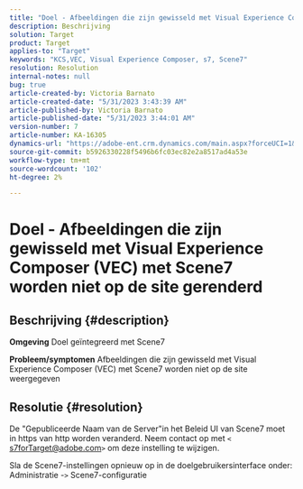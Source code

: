 ```yaml
---
title: "Doel - Afbeeldingen die zijn gewisseld met Visual Experience Composer (VEC) met Scene7 worden niet op de site gerenderd"
description: Beschrijving
solution: Target
product: Target
applies-to: "Target"
keywords: "KCS,VEC, Visual Experience Composer, s7, Scene7"
resolution: Resolution
internal-notes: null
bug: true
article-created-by: Victoria Barnato
article-created-date: "5/31/2023 3:43:39 AM"
article-published-by: Victoria Barnato
article-published-date: "5/31/2023 3:44:01 AM"
version-number: 7
article-number: KA-16305
dynamics-url: "https://adobe-ent.crm.dynamics.com/main.aspx?forceUCI=1&pagetype=entityrecord&etn=knowledgearticle&id=717b5d51-65ff-ed11-8f6e-6045bd006149"
source-git-commit: b5926330228f5496b6fc03ec82e2a8517ad4a53e
workflow-type: tm+mt
source-wordcount: '102'
ht-degree: 2%

---
```


# Doel - Afbeeldingen die zijn gewisseld met Visual Experience Composer (VEC) met Scene7 worden niet op de site gerenderd

## Beschrijving {#description}

<b>Omgeving</b>
Doel geïntegreerd met Scene7

<b>Probleem/symptomen</b>
Afbeeldingen die zijn gewisseld met Visual Experience Composer (VEC) met Scene7 worden niet op de site weergegeven


## Resolutie {#resolution}


De &quot;Gepubliceerde Naam van de Server&quot;in het Beleid UI van Scene7 moet in https van http worden veranderd. Neem contact op met `<` [s7forTarget@adobe.com](mailto:s7forTarget@adobe.com)`>`  om deze instelling te wijzigen.

Sla de Scene7-instellingen opnieuw op in de doelgebruikersinterface onder: Administratie -`>`  Scene7-configuratie




